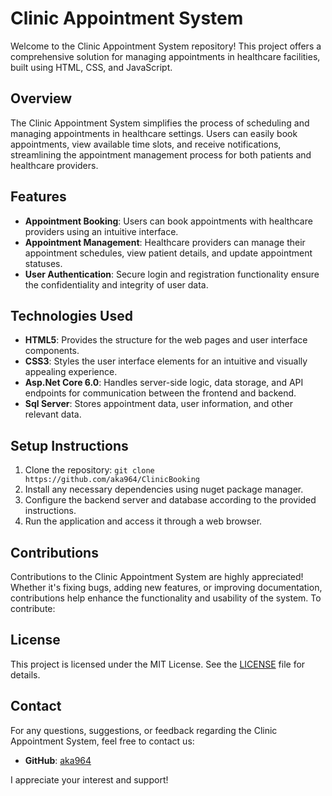 # Clinic Appointment System

Welcome to the Clinic Appointment System repository! This project offers a comprehensive solution for managing appointments in healthcare facilities, built using HTML, CSS, and JavaScript.

## Overview

The Clinic Appointment System simplifies the process of scheduling and managing appointments in healthcare settings. Users can easily book appointments, view available time slots, and receive notifications, streamlining the appointment management process for both patients and healthcare providers.

## Features

- **Appointment Booking**: Users can book appointments with healthcare providers using an intuitive interface.
- **Appointment Management**: Healthcare providers can manage their appointment schedules, view patient details, and update appointment statuses.
- **User Authentication**: Secure login and registration functionality ensure the confidentiality and integrity of user data.

## Technologies Used

- **HTML5**: Provides the structure for the web pages and user interface components.
- **CSS3**: Styles the user interface elements for an intuitive and visually appealing experience.
- **Asp.Net Core 6.0**: Handles server-side logic, data storage, and API endpoints for communication between the frontend and backend.
- **Sql Server**: Stores appointment data, user information, and other relevant data.

## Setup Instructions

1. Clone the repository: `git clone https://github.com/aka964/ClinicBooking`
2. Install any necessary dependencies using nuget package manager.
3. Configure the backend server and database according to the provided instructions.
4. Run the application and access it through a web browser.

## Contributions

Contributions to the Clinic Appointment System are highly appreciated! Whether it's fixing bugs, adding new features, or improving documentation, contributions help enhance the functionality and usability of the system. To contribute:

## License

This project is licensed under the MIT License. See the [LICENSE](LICENSE) file for details.

## Contact

For any questions, suggestions, or feedback regarding the Clinic Appointment System, feel free to contact us:

- **GitHub**: [aka964](https://github.com/aka964)

I appreciate your interest and support!
